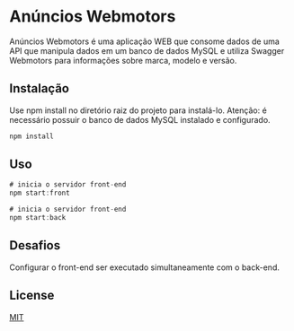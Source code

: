 # Anúncios Webmotors

Anúncios Webmotors é uma aplicação WEB que consome dados de uma API que manipula dados em um banco de dados MySQL e utiliza Swagger Webmotors para informações sobre marca, modelo e versão.

## Instalação

Use npm install no diretório raiz do projeto para instalá-lo. Atenção: é necessário possuir o banco de dados MySQL instalado e configurado.

```bash
npm install
```

## Uso

```javascript
# inicia o servidor front-end
npm start:front

# inicia o servidor front-end
npm start:back
```

## Desafios
Configurar o front-end ser executado simultaneamente com o back-end.

## License
[MIT](https://choosealicense.com/licenses/mit/)